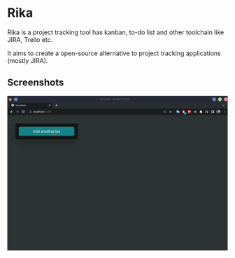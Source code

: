 # Rika

Rika is a project tracking tool has kanban, to-do list and other toolchain like JIRA, Trello etc.

It aims to create a open-source alternative to project tracking applications (mostly JIRA).

## Screenshots

![Kanban of Rika](./assets/app.gif)
